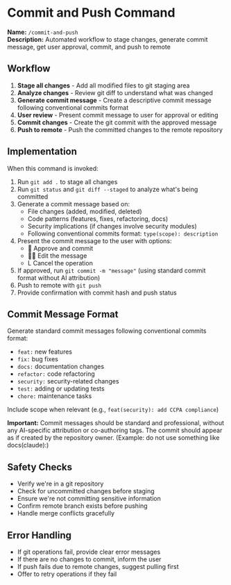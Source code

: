 # Commit and Push Command

**Name:** `/commit-and-push`  
**Description:** Automated workflow to stage changes, generate commit message, get user approval, commit, and push to remote

## Workflow

1. **Stage all changes** - Add all modified files to git staging area
2. **Analyze changes** - Review git diff to understand what was changed
3. **Generate commit message** - Create a descriptive commit message following conventional commits format
4. **User review** - Present commit message to user for approval or editing
5. **Commit changes** - Create the git commit with the approved message
6. **Push to remote** - Push the committed changes to the remote repository

## Implementation

When this command is invoked:

1. Run `git add .` to stage all changes
2. Run `git status` and `git diff --staged` to analyze what's being committed
3. Generate a commit message based on:
   - File changes (added, modified, deleted)
   - Code patterns (features, fixes, refactoring, docs)
   - Security implications (if changes involve security modules)
   - Following conventional commits format: `type(scope): description`
4. Present the commit message to the user with options:
   -  Approve and commit
   -  Edit the message
   - L Cancel the operation
5. If approved, run `git commit -m "message"` (using standard commit format without AI attribution)
6. Push to remote with `git push`
7. Provide confirmation with commit hash and push status

## Commit Message Format

Generate standard commit messages following conventional commits format:

- `feat:` new features
- `fix:` bug fixes  
- `docs:` documentation changes
- `refactor:` code refactoring
- `security:` security-related changes
- `test:` adding or updating tests
- `chore:` maintenance tasks

Include scope when relevant (e.g., `feat(security): add CCPA compliance`)

**Important:** Commit messages should be standard and professional, without any AI-specific attribution or co-authoring tags. The commit should appear as if created by the repository owner. (Example: do not use something like docs(claude):)

## Safety Checks

- Verify we're in a git repository
- Check for uncommitted changes before staging
- Ensure we're not committing sensitive information
- Confirm remote branch exists before pushing
- Handle merge conflicts gracefully

## Error Handling

- If git operations fail, provide clear error messages
- If there are no changes to commit, inform the user
- If push fails due to remote changes, suggest pulling first
- Offer to retry operations if they fail